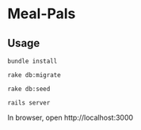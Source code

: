 # Meal-Pals

## Usage
```shell
bundle install

rake db:migrate

rake db:seed

rails server
```

In browser, open http://localhost:3000